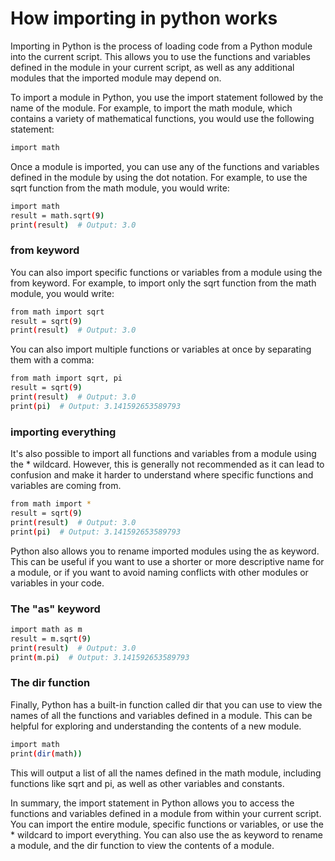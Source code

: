 # How importing in python works
Importing in Python is the process of loading code from a Python module into the current script. This allows you to use the functions and variables defined in the module in your current script, as well as any additional modules that the imported module may depend on.

To import a module in Python, you use the import statement followed by the name of the module. For example, to import the math module, which contains a variety of mathematical functions, you would use the following statement:
```bash
import math
```

Once a module is imported, you can use any of the functions and variables defined in the module by using the dot notation. For example, to use the sqrt function from the math module, you would write:
```bash
import math
result = math.sqrt(9)
print(result)  # Output: 3.0
```

### from keyword
You can also import specific functions or variables from a module using the from keyword. For example, to import only the sqrt function from the math module, you would write:
```bash
from math import sqrt
result = sqrt(9)
print(result)  # Output: 3.0
```

You can also import multiple functions or variables at once by separating them with a comma:
```bash
from math import sqrt, pi
result = sqrt(9)
print(result)  # Output: 3.0
print(pi)  # Output: 3.141592653589793
```

### importing everything
It's also possible to import all functions and variables from a module using the * wildcard. However, this is generally not recommended as it can lead to confusion and make it harder to understand where specific functions and variables are coming from.
```bash
from math import *
result = sqrt(9)
print(result)  # Output: 3.0
print(pi)  # Output: 3.141592653589793
```

Python also allows you to rename imported modules using the as keyword. This can be useful if you want to use a shorter or more descriptive name for a module, or if you want to avoid naming conflicts with other modules or variables in your code.

### The "as" keyword
```bash
import math as m
result = m.sqrt(9)
print(result)  # Output: 3.0
print(m.pi)  # Output: 3.141592653589793
```

### The dir function
Finally, Python has a built-in function called dir that you can use to view the names of all the functions and variables defined in a module. This can be helpful for exploring and understanding the contents of a new module.
```bash
import math
print(dir(math))
```

This will output a list of all the names defined in the math module, including functions like sqrt and pi, as well as other variables and constants.

In summary, the import statement in Python allows you to access the functions and variables defined in a module from within your current script. You can import the entire module, specific functions or variables, or use the * wildcard to import everything. You can also use the as keyword to rename a module, and the dir function to view the contents of a module.

